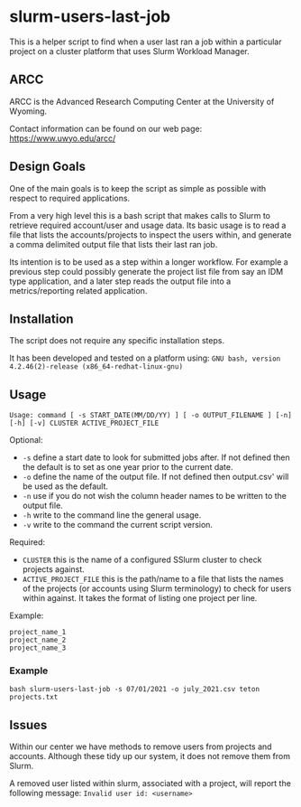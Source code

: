 # slurm-users-last-job
This is a helper script to find when a user last ran a job within a particular project
on a cluster platform that uses Slurm Workload Manager.

## ARCC
ARCC is the Advanced Research Computing Center at the University of Wyoming.

Contact information can be found on our web page: https://www.uwyo.edu/arcc/


## Design Goals
One of the main goals is to keep the script as simple as possible with respect to
required applications.

From a very high level this is a bash script that makes calls to Slurm to retrieve 
required account/user and usage data. Its basic usage is to read a file that lists 
the accounts/projects to inspect the users within, and generate a comma delimited 
output file that lists their last ran job.

Its intention is to be used as a step within a longer workflow. For example a previous
step could possibly generate the project list file from say an IDM type application,
and a later step reads the output file into a metrics/reporting related application.

## Installation
The script does not require any specific installation steps.

It has been developed and tested on a platform using: 
`GNU bash, version 4.2.46(2)-release (x86_64-redhat-linux-gnu)`

## Usage
`Usage: command [ -s START_DATE(MM/DD/YY) ] [ -o OUTPUT_FILENAME ] [-n] [-h] [-v] CLUSTER ACTIVE_PROJECT_FILE`

Optional:

* `-s` define a start date to look for submitted jobs after. If not defined then 
  the default is to set as one year prior to the current date.
* `-o` define the name of the output file. If not defined then output.csv' will 
  be used as the default.
* `-n` use if you do not wish the column header names to be written to the output 
  file.  
* `-h` write to the command line the general usage.
* `-v` write to the command the current script version.

Required:
* `CLUSTER` this is the name of a configured SSlurm cluster to check projects against.
* `ACTIVE_PROJECT_FILE` this is the path/name to a file that lists the names of the 
  projects (or accounts using Slurm terminology) to check for users within against.
  It takes the format of listing one project per line.

Example:
```
project_name_1
project_name_2
project_name_3
```

### Example
```
bash slurm-users-last-job -s 07/01/2021 -o july_2021.csv teton projects.txt
```

## Issues
Within our center we have methods to remove users from projects and accounts.
Although these tidy up our system, it does not remove them from Slurm.

A removed user listed within slurm, associated with a project, will report the
following message: `Invalid user id: <username>`

